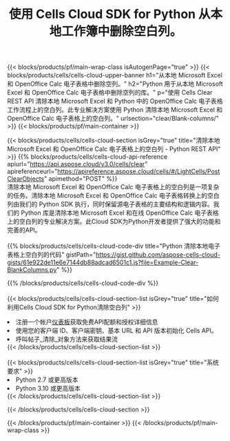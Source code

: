 ﻿---
title: 使用 Cells Cloud SDK for Python 从本地工作簿中删除空白列。
description: 用于清除 Microsoft Excel 和 OpenOffice Calc 上的空白列的云 API 和 SDK。通过Cells云API清除本地电子表格中的空白列。SDK支持多种开发语言。它们包括 Android、C#、Go、Java、NodeJS、Perl、PHP、Python、Ruby 和 swift。
---
{{< blocks/products/pf/main-wrap-class isAutogenPage="true" >}}
{{< blocks/products/cells/cells-cloud-upper-banner h1="从本地 Microsoft Excel 和 OpenOffice Calc 电子表格中删除空列。" h2="Python 用于从本地 Microsoft Excel 和 OpenOffice Calc 电子表格中删除空列的库。" p="使用 Cells Clear REST API 清除本地 Microsoft Excel 和 Python 中的 OpenOffice Calc 电子表格工作流程上的空白列。此专业解决方案使用 Python 清除本地 Microsoft Excel 和 OpenOffice Calc 电子表格上的空白列。" urlsection="clear/Blank-columns/" >}}
{{< blocks/products/pf/main-container >}}

{{< blocks/products/cells/cells-cloud-section isGrey="true" title="清除本地 Microsoft Excel 和 OpenOffice Calc 电子表格上的空白列 - Python REST API" >}}
{{% blocks/products/cells/cells-cloud-api-reference apiurl="https://api.aspose.cloud/v3.0/cells/clear" apireferenceurl="https://apireference.aspose.cloud/cells/#/LightCells/PostClearObjects" apimethod="POST" %}}
<br/>
清除本地 Microsoft Excel 和 OpenOffice Calc 电子表格上的空白列是一项复杂的任务。清除本地 Microsoft Excel 和 OpenOffice Calc 电子表格转换上的空白列由我们的 Python SDK 执行，同时保留源电子表格的主要结构和逻辑内容。我们的 Python 库是清除本地 Microsoft Excel 和在线 OpenOffice Calc 电子表格上的空白列的专业解决方案。此Cloud SDK为Python开发者提供了强大的功能和完善的API。
<br/>
<br/>
{{% blocks/products/cells/cells-cloud-code-div title="Python 清除本地电子表格上空白列的代码" gistPath="https://gist.github.com/aspose-cells-cloud-gists/61e922de11e6e7144db88adcad6501c1.js?file=Example-Clear-BlankColumns.py" %}}
  
{{% /blocks/products/cells/cells-cloud-code-div %}}
<br/>
<br/>
{{< blocks/products/cells/cells-cloud-section-list isGrey="true" title="如何利用Cells Cloud SDK for Python清除空白列" >}}
<li>注册一个帐户<a href="https://dashboard.aspose.cloud/">仪表板</a>获取免费API配额和授权详细信息</li>
<li>使用您的客户端 ID、客户端密钥、基本 URL 和 API 版本初始化 Cells API。</li>
<li>呼叫帖子_清除_对象方法来获取结果流</li>
{{< /blocks/products/cells/cells-cloud-section-list >}}
<br/>
<br/>
{{< blocks/products/cells/cells-cloud-section-list isGrey="true" title="系统要求" >}}
<li>Python 2.7 或更高版本</li>
<li>Python 3.10 或更高版本</li>
{{< /blocks/products/cells/cells-cloud-section-list >}}

{{< /blocks/products/cells/cells-cloud-section >}}

{{< /blocks/products/pf/main-container >}}
{{< /blocks/products/pf/main-wrap-class >}}
